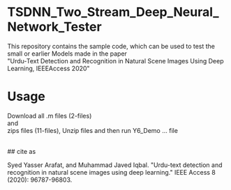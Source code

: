 # TSDNN_Two_Stream_Deep_Neural_Network_Tester
This repository contains the sample code, which can be used to test the small or earlier Models made in the paper <br> "Urdu-Text Detection and Recognition in Natural Scene Images Using Deep Learning, IEEEAccess 2020"

# Usage
Download all  .m files (2-files) 
<br>
and 
<br> zips  files (11-files), Unzip files and then run Y6_Demo ... file






<br>
## cite as
<br>

 Syed Yasser Arafat, and Muhammad Javed Iqbal. "Urdu-text detection and recognition in natural scene images using deep learning." IEEE Access 8 (2020): 96787-96803.
